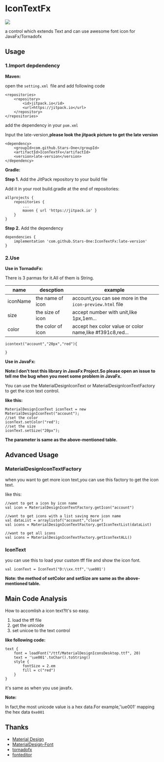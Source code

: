 # IconTextFx
![](https://jitpack.io/v/Stars-One/IconTextFx.svg)	

a control which extends Text and can use awesome font icon for JavaFx/Tornadofx

## Usage
### 1.Import depdendency
**Maven:**

open the `setting.xml `file and add following code
```
<repositories>
	<repository>
		<id>jitpack.io</id>
		<url>https://jitpack.io</url>
	</repository>
</repositories>
```

add the dependency in your `pom.xml`

Input the late-version,**please look the jitpack picture to get the late version**
```
<dependency>
	<groupId>com.github.Stars-One</groupId>
	<artifactId>IconTextFx</artifactId>
	<version>late-version</version>
</dependency>
```

**Gradle:**

**Step 1.** Add the JitPack repository to your build file

Add it in your root build.gradle at the end of repositories:
```
allprojects {
	repositories {
		...
		maven { url 'https://jitpack.io' }
	}
}
```
**Step 2.** Add the dependency

```
dependencies {
	implementation 'com.github.Stars-One:IconTextFx:late-version'
}	
```

### 2.Use
**Use in TornadoFx:**

There is 3 parmas for it.All of them is String.

|name	|descption	|example	|
|--	|--	|--	|
|iconName	|the name of icon	|account,you can see more in the `icon-preview.html` file|
|size	|the size of icon|accept number with unit,like 1px,1em...|
|color|the color of icon	|accept hex color value or color name,like #f391c8,red...	|

```
icontext("account","20px","red"){
	
}
```

**Use in JavaFx:**

**Note:I don't test this library in JavaFx Project.So please open an issue to tell me the bug when you meet some problem in JavaFx.**

You can use the MaterialDesignIconText or MaterialDesignIconTextFactory to get the icon text control.

**like this:**
```
MaterialDesignIconText iconText = new MaterialDesignIconText("account");
//set the color
iconText.setColor("red");
//set the size
iconText.setSize("20px");
```

**The parameter is same as the above-mentioned table.**

## Advanced Usage
### MaterialDesignIconTextFactory

when you want to get more icon text,you can use this factory to get the icon text.

like this:

```
//want to get a icon by icon name
val icon = MaterialDesignIconTextFactory.getIcon("account")

//want to get icons with a list saving more icon name
val dataList = arraylistof("account","close")
val icons = MaterialDesignIconTextFactory.getIconTextList(dataList)

//want to get all icons
val icons = MaterialDesignIconTextFactory.getIconTextALL()

```
### IconText
you can use this to load your custom tff file and show the icon font.

```
val iconText = IconText("D:\\xx.ttf",'\ue001')
```

**Note: the method of setColor and setSize are same as the above-mentioned table.**
## Main Code Analysis

How to accomlish a icon text?It's so easy.

1. load the tff file
2. get the unicode
3. set unicoe to the text control

**like following code:**
```
text {
	font = loadFont("/ttf/MaterialDesignIconsDesktop.ttf", 20)
	text = '\ue001'.toChar().toString()
	style {
		fontSize = 2.em
		fill = c("red")
	}
}
```

it's same as when you use javafx.

**Note:**

In fact,the most unicode value is a hex data.For example,'\ue001' mapping the hex data `0xe001`

## Thanks

- [Material Design](https://github.com/Templarian/MaterialDesign)
- [MaterialDesign-Font](https://github.com/Templarian/MaterialDesign-Font)
- [tornadofx](https://github.com/edvin/tornadofx)
- [fonteditor](https://github.com/ecomfe/fonteditor)